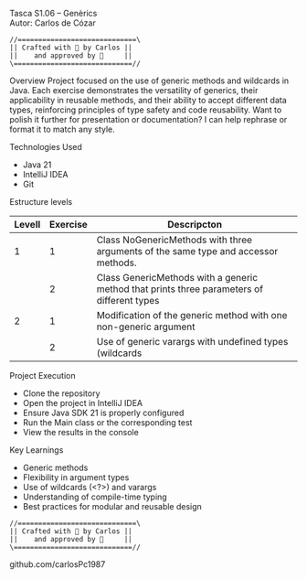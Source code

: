 Tasca S1.06 – Genèrics  
Autor: Carlos de Cózar

```text
//=============================\
|| Crafted with 💛 by Carlos ||
||    and approved by 🦆     ||
\=============================//
```

Overview
Project focused on the use of generic methods and wildcards in Java. Each exercise demonstrates the versatility of generics, their applicability in reusable methods, and their ability to accept different data types, reinforcing principles of type safety and code reusability.
Want to polish it further for presentation or documentation? I can help rephrase or format it to match any style.


Technologies Used
- Java 21  
- IntelliJ IDEA  
- Git  

Estructure levels  

| Levell | Exercise | Descripcton                                                                                   |
|--------|----------|-----------------------------------------------------------------------------------------------|
| 1      | 1        | Class NoGenericMethods with three arguments of the same type and accessor methods.            |
|        | 2        | Class GenericMethods with a generic method that prints three parameters of different types    |
| 2      | 1        | Modification of the generic method with one non-generic argument                              |
|        | 2        |Use of generic varargs with undefined types (wildcards                                         | 

Project Execution
- Clone the repository
- Open the project in IntelliJ IDEA
- Ensure Java SDK 21 is properly configured
- Run the Main class or the corresponding test
- View the results in the console

Key Learnings
- Generic methods
- Flexibility in argument types
- Use of wildcards (<?>) and varargs
- Understanding of compile-time typing
- Best practices for modular and reusable design


```text
//=============================\
|| Crafted with 💛 by Carlos ||
||    and approved by 🦆     ||
\=============================//
```
github.com/carlosPc1987
